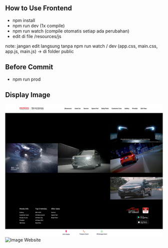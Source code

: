 ## How to Use Frontend

- npm install
- npm run dev (1x compile)
- npm run watch (compile otomatis setiap ada perubahan)
- edit di file /resources/js

note: jangan edit langsung tanpa npm run watch / dev (app.css, main.css, app.js, main.js) -> di folder public

## Before Commit
 - npm run prod

## Display Image

<img src="./screenshot-1.png" alt="Image Website">

<img src="./screenshot-2.png" alt="Image Website">